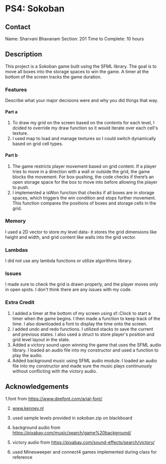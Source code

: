 # PS4: Sokoban

## Contact
Name: Sharvani Bhavanam
Section: 201
Time to Complete: 10 hours

## Description
This project is a Sokoban game built using the SFML library. The goal is to move all boxes into the storage spaces to win the game. A timer at the bottom of the screen tracks the game duration.

### Features
Describe what your major decisions were and why you did things that way.

#### Part a
1. To draw my grid on the screen based on the contents for each level, I dcided to override my draw function so it would iterate over each cell's texture.
2. I used map to load and manage textures so I could switch dynamically based on grid cell types.
#### Part b
1. The game restricts player movement based on grid content. If a player tries to move in a direction with a wall or outside the grid, the game blocks the movement. For box-pushing, the code checks if there’s an open storage space for the box to move into before allowing the player to push.
2.  I implemented a isWon function that checks if all boxes are in storage spaces, which triggers the win condition and stops further movement. This function compares the positions of boxes and storage cells in the grid.

### Memory
I used a 2D vector to store my level data- it stores the grid dimensions like height and width, and grid content like walls into the grid vector. 

### Lambdas
I did not use any lambda functions or utilize algorithms library.

### Issues
I made sure to check the grid is drawn properly, and the player moves only in open spots. I don't think there are any issues with my code.

### Extra Credit
1. I added a timer at the bottom of my screen using sf::Clock to start a timer when the game begins. I then made a function to keep track of the time. I also downloaded a font to display the time onto the screen.
2. I added undo and redo functions. I utilized stacks to save the current and previous states. I also used a struct to store player's position and grid level layout in the state.
3. Added a victory sound upon winning the game that uses the SFML audio library. I loaded an audio file into my constructor and used a function to play the audio.
4. Added background music using SFML audio module. I loaded an audio file into my constructor and made sure the music plays continuously without conflicting with the victory audio.

## Acknowledgements

1.font from https://www.deefont.com/arial-font/

2. www.kenney.nl

3. used sample levels provided in sokoban.zip on blackboard

3. background audio from https://pixabay.com/music/search/game%20background/

4. victory audio from https://pixabay.com/sound-effects/search/victory/

5. used Minesweeper and connect4 games implemented during class for reference